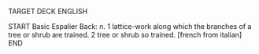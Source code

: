 TARGET DECK
ENGLISH

START
Basic
Espalier
Back: n. 1 lattice-work along which the branches of a tree or shrub are trained. 2 tree or shrub so trained. [french from italian]
END

